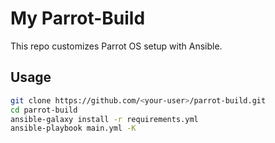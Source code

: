 # My Parrot-Build

This repo customizes Parrot OS setup with Ansible.

## Usage
```bash
git clone https://github.com/<your-user>/parrot-build.git
cd parrot-build
ansible-galaxy install -r requirements.yml
ansible-playbook main.yml -K
